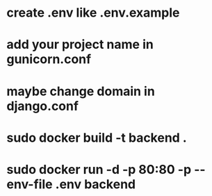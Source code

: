 # create .env like .env.example

# add your project name in gunicorn.conf

# maybe change domain in django.conf

# sudo docker build -t backend .

# sudo docker run -d -p 80:80 -p --env-file .env backend